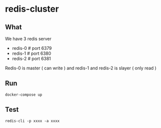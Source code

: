 # redis-cluster
## What
We have 3 redis server
- redis-0 # port 6379
- redis-1 # port 6380
- redis-2 # port 6381

Redis-0 is master ( can write ) and redis-1 and redis-2 is slayer ( only read )
## Run
```
docker-compose up
```
## Test
```
redis-cli -p xxxx -a xxxx
```
